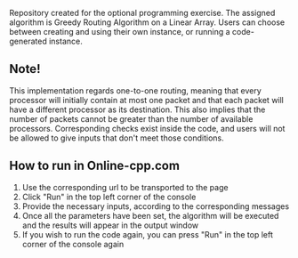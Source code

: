 Repository created for the optional programming exercise. The assigned algorithm is Greedy Routing Algorithm on a Linear Array. Users can choose between creating and using their own instance, or running a code-generated instance. 

## Note!
This implementation regards one-to-one routing, meaning that every processor will initially contain at most one packet and that each packet will have a different processor as its destination. This also implies that the number of packets cannot be greater than the number of available processors. Corresponding checks exist inside the code, and users will not be allowed to give inputs that don't meet those conditions.

## How to run in Online-cpp.com

1. Use the corresponding url to be transported to the page
2. Click "Run" in the top left corner of the console
3. Provide the necessary inputs, according to the corresponding messages
4. Once all the parameters have been set, the algorithm will be executed and the results will appear in the output window
5. If you wish to run the code again, you can press "Run" in the top left corner of the console again
